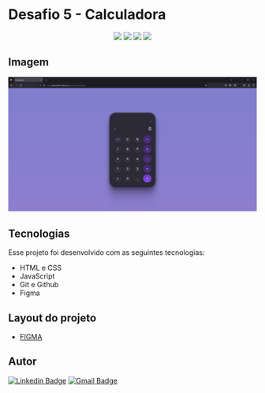 # Desafio 5 - Calculadora

<p align="center">
  <img src="https://img.shields.io/github/last-commit/jfmacedo91/boracodar/main?color=%238257E5" />
  <img src="https://img.shields.io/github/languages/count/jfmacedo91/boracodar?color=%238257E5" />
  <img src="https://img.shields.io/github/languages/top/jfmacedo91/boracodar?color=%238257E5" />
  <img src="https://img.shields.io/github/languages/code-size/jfmacedo91/boracodar?color=%238257E5" />
</p>

## Imagem

![image](./.github/screenshot.jpg)

## Tecnologias

Esse projeto foi desenvolvido com as seguintes tecnologias:

- HTML e CSS
- JavaScript
- Git e Github
- Figma

## Layout do projeto

 - [FIGMA](https://www.figma.com/community/file/1202607074523509182)

## Autor

[![Linkedin Badge](https://img.shields.io/badge/-Jean%20Fernandes%20de%20Macedo-0077B5?&logo=Linkedin&link=https://www.linkedin.com/in/jean-fernandes-de-macedo-b843a3194/)](https://www.linkedin.com/in/jfmacedo91/)
[![Gmail Badge](https://img.shields.io/badge/-jfmacedo91@gmail.com-c14438?&logo=Gmail&logoColor=white&link=mailto:jfmacedo91@gmail.com)](mailto:jfmacedo91@gmail.com)